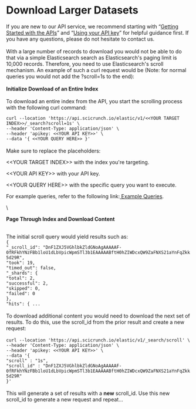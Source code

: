 # Download Larger Datasets

If you are new to our API service, we recommend starting with “[Getting Started with the APIs](../../api-service-gateway-overview/getting-started-with-sparc-apis.md)” and “[Using your API key](../../api-service-gateway-overview/using-your-api-key.md)” for helpful guidance first. If you have any questions, please do not hesitate to contact us.\
\
With a large number of records to download you would not be able to do that via a simple Elasticsearch search as Elasticsearch's paging limit is 10,000 records. Therefore, you need to use Elasticsearch's scroll mechanism. An example of such a curl request would be (Note: for normal queries you would not add the ?scroll=1s to the end):\
\
**Initialize Download of an Entire Index**\
\
To download an entire index from the API, you start the scrolling process with the following curl command:

`curl --location 'https://api.scicrunch.io/elastic/v1/<<YOUR TARGET INDEX>>/_search?scroll=1s' \`\
`--header 'Content-Type: application/json' \`\
`--header 'apikey: <<YOUR API KEY>>' \`\
`--data '{ <<YOUR QUERY HERE>> }'`\
\
Make sure to replace the placeholders:

<\<YOUR TARGET INDEX>> with the index you're targeting.

<\<YOUR API KEY>> with your API key.

<\<YOUR QUERY HERE>> with the specific query you want to execute.

For example queries, refer to the following link:[ Example Queries](basic-rin-search-examples.md).

\


**Page Through Index and Download Content**

\
The initial scroll query would yield results such as:\
`{`\
`"_scroll_id": "DnF1ZXJ5VGhlbkZldGNoAgAAAAAF-0fRFkhYNzFBb1loU1dLbVpicWpmSTl3b1EAAAAABftH0hZIWDcxQW9ZaFNXS21aYnFqZkk5d29R",`\
`"took": 19,`\
`"timed_out": false,`\
`"_shards": {`\
`"total": 2,`\
`"successful": 2,`\
`"skipped": 0,`\
`"failed": 0`\
`},`\
`"hits": { ...`\
\
To download additional content you would need to download the next set of results.  To do this,  use the scroll\_id from the prior result and create a new request:\
\
`curl --location 'https://api.scicrunch.io/elastic/v1/_search/scroll' \`\
`--header 'Content-Type: application/json' \`\
`--header 'apikey: <<YOUR API KEY>>' \`\
`--data '{`\
`"scroll" : "1s",`\
`"scroll_id" : "DnF1ZXJ5VGhlbkZldGNoAgAAAAAF-0fRFkhYNzFBb1loU1dLbVpicWpmSTl3b1EAAAAABftH0hZIWDcxQW9ZaFNXS21aYnFqZkk5d29R"`\
`}'`\
\
This will generate a set of results with a **new** scroll\_id. Use this new scroll\_id to generate a new request and repeat...
